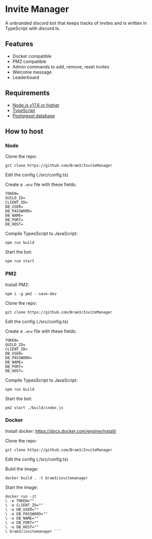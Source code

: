 # Invite Manager

A unbranded discord bot that keeps tracks of invites and is written in TypeScript with discord.ts.

## Features

- Docker compatible
- PM2 compatible
- Admin commands to add, remove, reset invites
- Welcome message
- Leaderboard

## Requirements

- [Node.js v17.6 or higher](https://nodejs.org/en/download/)
- [TypeScript](https://www.typescriptlang.org/download)
- [Postgresql database](https://www.postgresql.org/)

## How to host

### Node 

Clone the repo:
```
git clone https://github.com/Bram3/InviteManager
```

Edit the config (./src/config.ts)

Create a `.env` file with these fields:
```
TOKEN=
GUILD_ID=
CLIENT_ID=
DB_USER=
DB_PASSWORD=
DB_NAME=
DB_PORT=
DB_HOST=
```

Compile TypesScript to JavaScript:
```
npm run build
```

Start the bot:
```
npm run start
```

### PM2

Install PM2:
```
npm i -g pm2 --save-dev
```

Clone the repo:
```
git clone https://github.com/Bram3/InviteManager
```

Edit the config (./src/config.ts)

Create a `.env` file with these fields:
```
TOKEN=
GUILD_ID=
CLIENT_ID=
DB_USER=
DB_PASSWORD=
DB_NAME=
DB_PORT=
DB_HOST=
```

Compile TypesScript to JavaScript:
```
npm run build
```

Start the bot:
```
pm2 start ./build/index.js
```

### Docker
Install docker: https://docs.docker.com/engine/install/

Clone the repo:
```
git clone https://github.com/Bram3/InviteManager
```

Edit the config (./src/config.ts)

Build the image:
```
docker build . -t bram3/invitemanager
```

Start the image:
```
docker run -it 
\ -e TOKEN="" 
\ -e CLIENT_ID=""
\ -e DB_USER="" 
\ -e DB_PASSWORD="" 
\ -e DB_NAME="" 
\ -e DB_PORT="" 
\ -e DB_HOST="" 
\ bram3/invitemanager ```
